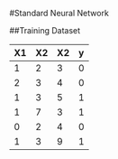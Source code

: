 #Standard Neural Network

##Training Dataset

| X1  | X2  | X2  | y   |
| --- | --- | --- | --- |
|  1  |  2  |  3  |  0  |
|  2  |  3  |  4  |  0  |
|  1  |  3  |  5  |  1  |
|  1  |  7  |  3  |  1  |
|  0  |  2  |  4  |  0  |
|  1  |  3  |  9  |  1  |